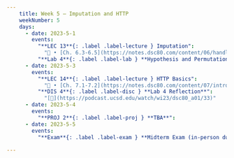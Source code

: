 ```yaml
---
    title: Week 5 – Imputation and HTTP
    weekNumber: 5
    days:
      - date: 2023-5-1
        events:
          "**LEC 13**{: .label .label-lecture } Imputation":
            "🎥 • [Ch. 6.3-6.5](https://notes.dsc80.com/content/06/handling-missing-data.html)"
          "**Lab 4**{: .label .label-lab } **Hypothesis and Permutation Testing (due 5/1)**":
      - date: 2023-5-3
        events:
          "**LEC 14**{: .label .label-lecture } HTTP Basics":
            "🎥 • [Ch. 7.1-7.2](https://notes.dsc80.com/content/07/introduction.html)"
          "**DIS 4**{: .label .label-disc } **Lab 4 Reflection**":
            "[🎥](https://podcast.ucsd.edu/watch/wi23/dsc80_a01/33)"
      - date: 2023-5-4
        events:
          "**PROJ 2**{: .label .label-proj } **TBA**":
      - date: 2023-5-5
        events:
          "**Exam**{: .label .label-exam } **Midterm Exam (in-person during lecture)**":
                
---
```

